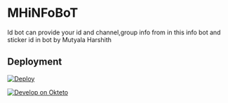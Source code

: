 # MHiNFoBoT
Id bot can provide your id and channel,group info from in this info bot and sticker id in bot by Mutyala Harshith

## Deployment

[![Deploy](https://www.herokucdn.com/deploy/button.svg)](https://heroku.com/deploy)


[![Develop on Okteto](https://okteto.com/develop-okteto.svg)](https://cloud.okteto.com)


